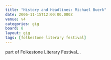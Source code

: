 ```yaml
---
title: "History and Headlines: Michael Buerk"
date: 2006-11-15T12:00:00.000Z
venue: v4
categories: gig
board: 8
layout: gig
tags: [folkestone literary festival]
---
```

part of Folkestone Literary Festival...
